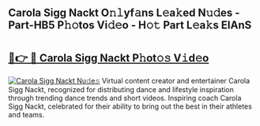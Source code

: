 ## Carola Sigg Nackt O𝚗𝚕yf𝚊ns L𝚎a𝚔ed N𝚞𝚍es - Part-HB5 P𝚑𝚘tos Vi𝚍𝚎o - H𝚘𝚝 Part L𝚎a𝚔s EIAnS

# <h2><a href="http://kf5bbvo.oniu.top/?m=Carola+Sigg+Nackt">🔗👉 🔴 Carola Sigg Nackt P𝚑ot𝚘𝚜 V𝚒d𝚎o</a></h2>

[![Carola Sigg Nackt Nu𝚍e𝚜](https://i.imgur.com/0qMVB7G.gif)](http://kf5bbvo.oniu.top/?m=Carola+Sigg+Nackt)
Virtual content creator and entertainer Carola Sigg Nackt, recognized for distributing dance and lifestyle inspiration through trending dance trends and short videos. Inspiring coach Carola Sigg Nackt, celebrated for their ability to bring out the best in their athletes and teams.  
